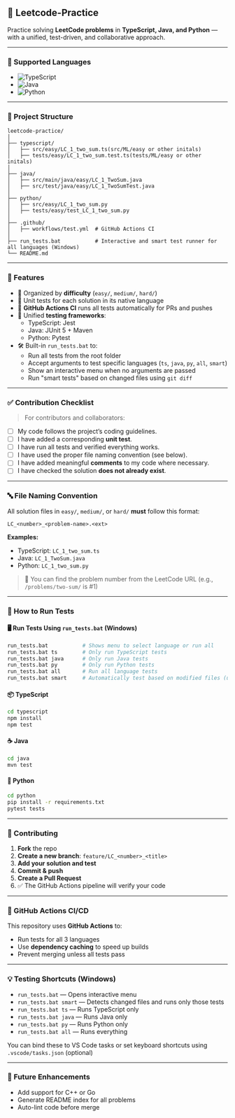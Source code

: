 ## 🧠 Leetcode-Practice

Practice solving **LeetCode problems** in **TypeScript, Java, and Python** — with a unified, test-driven, and collaborative approach.

---

### 📌 Supported Languages

- ![TypeScript](https://img.shields.io/badge/-TypeScript-3178c6?style=flat&logo=typescript&logoColor=white)
- ![Java](https://img.shields.io/badge/-Java-007396?style=flat&logo=java&logoColor=white)
- ![Python](https://img.shields.io/badge/-Python-3776AB?style=flat&logo=python&logoColor=white)

---

### 📁 Project Structure

```
leetcode-practice/
│
├── typescript/
│   ├── src/easy/LC_1_two_sum.ts(src/ML/easy or other initals)
│   ├── tests/easy/LC_1_two_sum.test.ts(tests/ML/easy or other initals)
│
├── java/
│   ├── src/main/java/easy/LC_1_TwoSum.java
│   ├── src/test/java/easy/LC_1_TwoSumTest.java
│
├── python/
│   ├── src/easy/LC_1_two_sum.py
│   ├── tests/easy/test_LC_1_two_sum.py
│
├── .github/
│   ├── workflows/test.yml  # GitHub Actions CI
│
├── run_tests.bat           # Interactive and smart test runner for all languages (Windows)
└── README.md
```

---

### 🚀 Features

- 📂 Organized by **difficulty** (`easy/`, `medium/`, `hard/`)
- 🔬 Unit tests for each solution in its native language
- 🤖 **GitHub Actions CI** runs all tests automatically for PRs and pushes
- 🧪 Unified **testing frameworks**:
  - TypeScript: Jest
  - Java: JUnit 5 + Maven
  - Python: Pytest
- 🛠️ Built-in `run_tests.bat` to:
  - Run all tests from the root folder
  - Accept arguments to test specific languages (`ts`, `java`, `py`, `all`, `smart`)
  - Show an interactive menu when no arguments are passed
  - Run "smart tests" based on changed files using `git diff`

---

### ✅ Contribution Checklist

> For contributors and collaborators:

- [ ] My code follows the project’s coding guidelines.
- [ ] I have added a corresponding **unit test**.
- [ ] I have run all tests and verified everything works.
- [ ] I have used the proper file naming convention (see below).
- [ ] I have added meaningful **comments** to my code where necessary.
- [ ] I have checked the solution **does not already exist**.

---

### 🔤 File Naming Convention

All solution files in `easy/`, `medium/`, or `hard/` **must** follow this format:

```
LC_<number>_<problem-name>.<ext>
```

**Examples:**

- TypeScript: `LC_1_two_sum.ts`
- Java: `LC_1_TwoSum.java`
- Python: `LC_1_two_sum.py`

> 📝 You can find the problem number from the LeetCode URL (e.g., `/problems/two-sum/` is #1)

---

### 🧪 How to Run Tests

#### 🖥️ Run Tests Using `run_tests.bat` (Windows)

```sh
run_tests.bat           # Shows menu to select language or run all
run_tests.bat ts        # Only run TypeScript tests
run_tests.bat java      # Only run Java tests
run_tests.bat py        # Only run Python tests
run_tests.bat all       # Run all language tests
run_tests.bat smart     # Automatically test based on modified files (using git diff)
```

#### 📦 TypeScript

```sh
cd typescript
npm install
npm test
```

#### ☕ Java

```sh
cd java
mvn test
```

#### 🐍 Python

```sh
cd python
pip install -r requirements.txt
pytest tests
```

---

### 🤝 Contributing

1. **Fork** the repo
2. **Create a new branch**: `feature/LC_<number>_<title>`
3. **Add your solution and test**
4. **Commit & push**
5. **Create a Pull Request**
6. ✅ The GitHub Actions pipeline will verify your code

---

### 📸 GitHub Actions CI/CD

This repository uses **GitHub Actions** to:

- Run tests for all 3 languages
- Use **dependency caching** to speed up builds
- Prevent merging unless all tests pass

---

### 💡 Testing Shortcuts (Windows)

- `run_tests.bat` — Opens interactive menu
- `run_tests.bat smart` — Detects changed files and runs only those tests
- `run_tests.bat ts` — Runs TypeScript only
- `run_tests.bat java` — Runs Java only
- `run_tests.bat py` — Runs Python only
- `run_tests.bat all` — Runs everything

You can bind these to VS Code tasks or set keyboard shortcuts using `.vscode/tasks.json` (optional)

---

### 📣 Future Enhancements

- Add support for C++ or Go
- Generate README index for all problems
- Auto-lint code before merge
